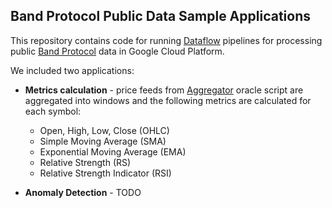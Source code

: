 ## Band Protocol Public Data Sample Applications

This repository contains code for running [Dataflow](https://cloud.google.com/dataflow) pipelines for processing 
public [Band Protocol](https://bandprotocol.com) data in Google Cloud Platform.  

We included two applications:

- **Metrics calculation** - price feeds from [Aggregator](https://guanyu-poa.cosmoscan.io/oracle-script/8) oracle script 
    are aggregated into windows and the following metrics are calculated for each symbol:
    - Open, High, Low, Close (OHLC)
    - Simple Moving Average (SMA)
    - Exponential Moving Average (EMA)
    - Relative Strength (RS)
    - Relative Strength Indicator (RSI)

- **Anomaly Detection** - TODO
